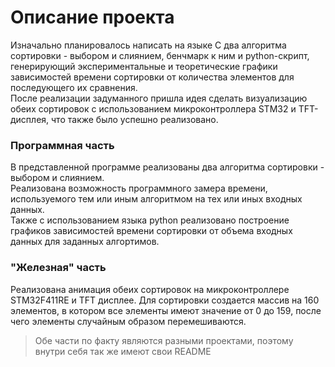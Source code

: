 # Описание проекта
Изначально планировалось написать на языке С два алгоритма сортировки - выбором и слиянием, бенчмарк к ним и python-скрипт, генерирующий экспериментальные и теоретические графики зависимостей времени сортировки от количества элементов для последующего их сравнения.  
После реализации задуманного пришла идея сделать визуализацию обеих сортировок с использованием микроконтроллера STM32 и TFT-дисплея, что также было успешно реализовано.

### Программная часть
В представленной программе реализованы два алгоритма сортировки - выбором и слиянием.  
Реализована возможность программного замера времени, используемого тем или иным алгоритмом на тех или иных входных данных.  
Также с использованием языка python реализовано построение графиков зависимостей времени сортировки от объема входных данных для заданных алгортимов.

### "Железная" часть
Реализована анимация обеих сортировок на микроконтроллере STM32F411RE и TFT дисплее.
Для сортировки создается массив на 160 элементов, в котором все элементы имеют значение от 0 до 159, после чего элементы случайным образом перемешиваются.

> Обе части по факту являются разными проектами, поэтому внутри себя так же имеют свои README
